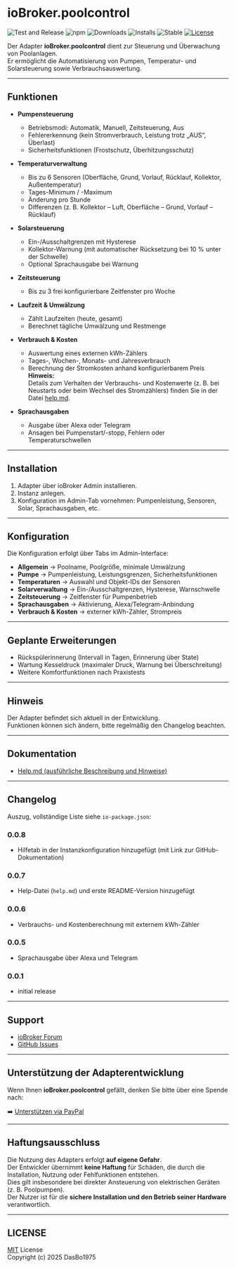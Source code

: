 # ioBroker.poolcontrol

![Test and Release](https://github.com/DasBo1975/iobroker.poolcontrol/actions/workflows/test-and-release.yml/badge.svg)
![npm](https://img.shields.io/npm/v/iobroker.poolcontrol?color=blue)
![Downloads](https://img.shields.io/npm/dm/iobroker.poolcontrol)
![Installs](https://iobroker.live/badges/poolcontrol-installed.svg)
![Stable](https://iobroker.live/badges/poolcontrol-stable.svg)
[![License](https://img.shields.io/github/license/DasBo1975/ioBroker.poolcontrol?cacheSeconds=3600)](https://github.com/DasBo1975/ioBroker.poolcontrol/blob/main/LICENSE)

Der Adapter **ioBroker.poolcontrol** dient zur Steuerung und Überwachung von Poolanlagen.  
Er ermöglicht die Automatisierung von Pumpen, Temperatur- und Solarsteuerung sowie Verbrauchsauswertung.  

---

## Funktionen

- **Pumpensteuerung**
  - Betriebsmodi: Automatik, Manuell, Zeitsteuerung, Aus
  - Fehlererkennung (kein Stromverbrauch, Leistung trotz „AUS“, Überlast)
  - Sicherheitsfunktionen (Frostschutz, Überhitzungsschutz)

- **Temperaturverwaltung**
  - Bis zu 6 Sensoren (Oberfläche, Grund, Vorlauf, Rücklauf, Kollektor, Außentemperatur)
  - Tages-Minimum / -Maximum
  - Änderung pro Stunde
  - Differenzen (z. B. Kollektor – Luft, Oberfläche – Grund, Vorlauf – Rücklauf)

- **Solarsteuerung**
  - Ein-/Ausschaltgrenzen mit Hysterese
  - Kollektor-Warnung (mit automatischer Rücksetzung bei 10 % unter der Schwelle)
  - Optional Sprachausgabe bei Warnung

- **Zeitsteuerung**
  - Bis zu 3 frei konfigurierbare Zeitfenster pro Woche

- **Laufzeit & Umwälzung**
  - Zählt Laufzeiten (heute, gesamt)
  - Berechnet tägliche Umwälzung und Restmenge

- **Verbrauch & Kosten**
  - Auswertung eines externen kWh-Zählers
  - Tages-, Wochen-, Monats- und Jahresverbrauch
  - Berechnung der Stromkosten anhand konfigurierbarem Preis  
    **Hinweis:**  
    Details zum Verhalten der Verbrauchs- und Kostenwerte (z. B. bei Neustarts oder beim Wechsel des Stromzählers) finden Sie in der Datei [help.md](./help.md).

- **Sprachausgaben**
  - Ausgabe über Alexa oder Telegram
  - Ansagen bei Pumpenstart/-stopp, Fehlern oder Temperaturschwellen

---

## Installation

1. Adapter über ioBroker Admin installieren.  
2. Instanz anlegen.  
3. Konfiguration im Admin-Tab vornehmen: Pumpenleistung, Sensoren, Solar, Sprachausgaben, etc.  

---

## Konfiguration

Die Konfiguration erfolgt über Tabs im Admin-Interface:
- **Allgemein** → Poolname, Poolgröße, minimale Umwälzung  
- **Pumpe** → Pumpenleistung, Leistungsgrenzen, Sicherheitsfunktionen  
- **Temperaturen** → Auswahl und Objekt-IDs der Sensoren  
- **Solarverwaltung** → Ein-/Ausschaltgrenzen, Hysterese, Warnschwelle  
- **Zeitsteuerung** → Zeitfenster für Pumpenbetrieb  
- **Sprachausgaben** → Aktivierung, Alexa/Telegram-Anbindung  
- **Verbrauch & Kosten** → externer kWh-Zähler, Strompreis  

---

## Geplante Erweiterungen

- Rückspülerinnerung (Intervall in Tagen, Erinnerung über State)  
- Wartung Kesseldruck (maximaler Druck, Warnung bei Überschreitung)  
- Weitere Komfortfunktionen nach Praxistests  

---

## Hinweis

Der Adapter befindet sich aktuell in der Entwicklung.  
Funktionen können sich ändern, bitte regelmäßig den Changelog beachten.  

---

## Dokumentation
- [Help.md (ausführliche Beschreibung und Hinweise)](./help.md)

---

## Changelog
Auszug, vollständige Liste siehe `io-package.json`:

### 0.0.8
- Hilfetab in der Instanzkonfiguration hinzugefügt (mit Link zur GitHub-Dokumentation)

### 0.0.7
- Help-Datei (`help.md`) und erste README-Version hinzugefügt

### 0.0.6
- Verbrauchs- und Kostenberechnung mit externem kWh-Zähler

### 0.0.5
- Sprachausgabe über Alexa und Telegram

### 0.0.1
- initial release

---

## Support
- [ioBroker Forum](https://forum.iobroker.net/)  
- [GitHub Issues](https://github.com/DasBo1975/ioBroker.poolcontrol/issues)

---

## Unterstützung der Adapterentwicklung
Wenn Ihnen **ioBroker.poolcontrol** gefällt, denken Sie bitte über eine Spende nach:  

➡️ [Unterstützen via PayPal](https://www.paypal.com/donate?business=dirk.bertin@t-online.de)

---

## Haftungsausschluss
Die Nutzung des Adapters erfolgt **auf eigene Gefahr**.  
Der Entwickler übernimmt **keine Haftung** für Schäden, die durch die Installation, Nutzung oder Fehlfunktionen entstehen.  
Dies gilt insbesondere bei direkter Ansteuerung von elektrischen Geräten (z. B. Poolpumpen).  
Der Nutzer ist für die **sichere Installation und den Betrieb seiner Hardware** verantwortlich.

---

## LICENSE
[MIT](./LICENSE) License  
Copyright (c) 2025 DasBo1975
